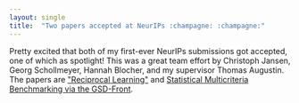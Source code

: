 ```yaml
---
layout: single
title:  "Two papers accepted at NeurIPs :champagne: :champagne:"
---
```



Pretty excited that both of my first-ever NeurIPs submissions got accepted, one of which as spotlight! This was a great team effort by Christoph Jansen, Georg Schollmeyer, Hannah Blocher, and my supervisor Thomas Augustin. The papers are ["Reciprocal Learning"](https://x.com/StatMLPapers/status/1823208851836964935) and [Statistical Multicriteria Benchmarking via the GSD-Front](https://mobile.x.com/StatMLPapers/status/1798928907380437375). 